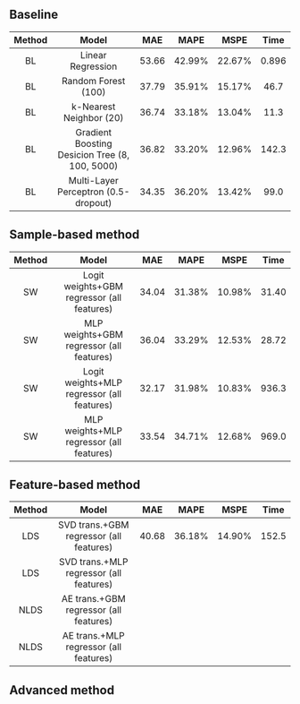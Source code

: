 ## Baseline

| Method |                     Model                      |  MAE  |  MAPE  |  MSPE  | Time  |
| :----: | :--------------------------------------------: | :---: | :----: | :----: | :---: |
|   BL   |               Linear Regression                | 53.66 | 42.99% | 22.67% | 0.896 |
|   BL   |              Random Forest (100)               | 37.79 | 35.91% | 15.17% | 46.7  |
|   BL   |            k-Nearest Neighbor (20)             | 36.74 | 33.18% | 13.04% | 11.3  |
|   BL   | Gradient Boosting Desicion Tree (8, 100, 5000) | 36.82 | 33.20% | 12.96% | 142.3 |
|   BL   |      Multi-Layer Perceptron (0.5-dropout)      | 34.35 | 36.20% | 13.42% | 99.0  |

## Sample-based method

| Method |                   Model                    |  MAE  |  MAPE  |  MSPE  | Time  |
| :----: | :----------------------------------------: | :---: | :----: | :----: | :---: |
|   SW   | Logit weights+GBM regressor (all features) | 34.04 | 31.38% | 10.98% | 31.40 |
|   SW   |  MLP weights+GBM regressor (all features)  | 36.04 | 33.29% | 12.53% | 28.72 |
|   SW   | Logit weights+MLP regressor (all features) | 32.17 | 31.98% | 10.83% | 936.3 |
|   SW   |  MLP weights+MLP regressor (all features)  | 33.54 | 34.71% | 12.68% | 969.0 |

## Feature-based method

| Method |                  Model                  |  MAE  |  MAPE  |  MSPE  | Time  |
| :----: | :-------------------------------------: | :---: | :----: | :----: | :---: |
|  LDS   | SVD trans.+GBM regressor (all features) | 40.68 | 36.18% | 14.90% | 152.5 |
|  LDS   | SVD trans.+MLP regressor (all features) |       |        |        |       |
|  NLDS  | AE trans.+GBM regressor (all features)  |       |        |        |       |
|  NLDS  | AE trans.+MLP regressor (all features)  |       |        |        |       |

## Advanced method